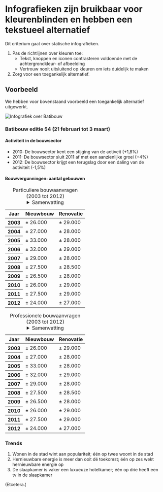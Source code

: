 # Infografieken zijn bruikbaar voor kleurenblinden en hebben een tekstueel alternatief

Dit criterium gaat over statische infografieken.

1. Pas de richtlijnen over kleuren toe:
	- Tekst, knoppen en iconen contrasteren voldoende met de achtergrondkleur- of afbeelding
	- Vertrouw nooit uitsluitend op kleuren om iets duidelijk te maken
2. Zorg voor een toegankelijk alternatief.

## Voorbeeld

We hebben voor bovenstaand voorbeeld een toegankelijk alternatief uitgewerkt.

![Infografiek over Batibouw](http://deredactie.be/static/2013/infografiek/batibouw-01.png "")

### Batibouw editie 54 (21 februari tot 3 maart)

#### Activiteit in de bouwsector

- 2010: De bouwsector kent een stijging van de activeit (+1,8%)
- 2011: De bouwsector sluit 2011 af met een aanzienlijke groei (+4%)
- 2012: De bouwsector krijgt een terugslag door een daling van de activiteit (-1,5%)

#### Bouwvergunningen: aantal gebouwen

<table class="infografiek-alternatief">
  <caption>
	Particuliere bouwaanvragen (2003 tot 2012)
	 <details>
    <summary>Samenvatting</summary>
	  <ul>
  		<li>
  		  In 2005 was het aantal bouwvergunningen voor nieuwbouw het hoogst (33.000) en het laagst in 2003 (26.000). Het aantal aanvragen daalde licht sinds 2004.
  		</li>
  		<li>
  		  Het aantal bouwvergunningen voor renovaties bleef vrij constant tussen 2003 en 2012 (gemiddeld 28.500 per jaar).
  		</li>
	  </ul>
    </detail>
  </caption>
  <thead>
	<tr>
	  <th scope="col">Jaar</th>
	  <th scope="col">Nieuwbouw</th>
	  <th scope="col">Renovatie</th>
	</tr>
  </thead>
  <tbody>
	<tr>
	  <th scope="row">2003</th>
	  <td>± 26.000</td>
	  <td>± 29.000</td>
	</tr>
	<tr>
	  <th scope="row">2004</th>
	  <td>± 27.000</td>
	  <td>± 28.000</td>
	</tr>
	<tr>
	  <th scope="row">2005</th>
	  <td>± 33.000</td>
	  <td>± 28.000</td>
	</tr>
	<tr>
	  <th scope="row">2006</th>
	  <td>± 32.000</td>
	  <td>± 29.000</td>
	</tr>
	<tr>
	  <th scope="row">2007</th>
	  <td>± 29.000</td>
	  <td>± 28.000</td>
	</tr>
	<tr>
	  <th scope="row">2008</th>
	  <td>± 27.500</td>
	  <td>± 28.500</td>
	</tr>
	<tr>
	  <th scope="row">2009</th>
	  <td>± 26.500</td>
	  <td>± 28.000</td>
	</tr>
	<tr>
	  <th scope="row">2010</th>
	  <td>± 26.000</td>
	  <td>± 29.000</td>
	</tr>
	<tr>
	  <th scope="row">2011</th>
	  <td>± 27.500</td>
	  <td>± 29.000</td>
	</tr>
	<tr>
	  <th scope="row">2012</th>
	  <td>± 24.000</td>
	  <td>± 27.000</td>
	</tr>
  </tbody>
</table>

<table class="infografiek-alternatief">
  <caption>
	Professionele bouwaanvragen (2003 tot 2012)
	<details>
	  <summary>Samenvatting</summary>
	  <ul>
		<li>
		  In 2005 was het aantal bouwvergunningen voor nieuwbouw het hoogst (33.000) en het laagst in 2003 (26.000). Het aantal aanvragen daalde licht sinds 2004.
		</li>
		<li>
		  Het aantal bouwvergunningen voor renovaties bleef vrij constant tussen 2003 en 2012 (gemiddeld 28.500 per jaar).
		</li>
	  </ul>
  </caption>
  <thead>
	<tr>
	  <th scope="col">Jaar</th>
	  <th scope="col">Nieuwbouw</th>
	  <th scope="col">Renovatie</th>
	</tr>
  </thead>
  <tbody>
	<tr>
	  <th scope="row">2003</th>
	  <td>± 26.000</td>
	  <td>± 29.000</td>
	</tr>
	<tr>
	  <th scope="row">2004</th>
	  <td>± 27.000</td>
	  <td>± 28.000</td>
	</tr>
	<tr>
	  <th scope="row">2005</th>
	  <td>± 33.000</td>
	  <td>± 28.000</td>
	</tr>
	<tr>
	  <th scope="row">2006</th>
	  <td>± 32.000</td>
	  <td>± 29.000</td>
	</tr>
	<tr>
	  <th scope="row">2007</th>
	  <td>± 29.000</td>
	  <td>± 28.000</td>
	</tr>
	<tr>
	  <th scope="row">2008</th>
	  <td>± 27.500</td>
	  <td>± 28.500</td>
	</tr>
	<tr>
	  <th scope="row">2009</th>
	  <td>± 26.500</td>
	  <td>± 28.000</td>
	</tr>
	<tr>
	  <th scope="row">2010</th>
	  <td>± 26.000</td>
	  <td>± 29.000</td>
	</tr>
	<tr>
	  <th scope="row">2011</th>
	  <td>± 27.500</td>
	  <td>± 29.000</td>
	</tr>
	<tr>
	  <th scope="row">2012</th>
	  <td>± 24.000</td>
	  <td>± 27.000</td>
	</tr>
  </tbody>
</table>

### Trends

1. Wonen in de stad wint aan populariteit; één op twee woont in de stad
2. Hernieuwbare energie is meer dan ooit dé toekomst; één op zes wekt hernieuwbare energie op
3. De slaapkamer is vaker een luxueuze hotelkamer; één op drie heeft een tv in de slaapkamer

(Etcetera.)
